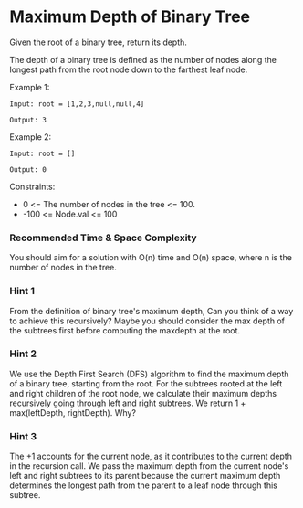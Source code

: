 # **Maximum Depth of Binary Tree**

Given the root of a binary tree, return its depth.

The depth of a binary tree is defined as the number of nodes along the longest path from the root node down to the farthest leaf node.

Example 1:

```
Input: root = [1,2,3,null,null,4]

Output: 3

```

Example 2:

```
Input: root = []

Output: 0

```

Constraints:

- 0 <= The number of nodes in the tree <= 100.
- -100 <= Node.val <= 100



### Recommended Time & Space Complexity

You should aim for a solution with O(n) time and O(n) space, where n is the number of nodes in the tree.


### Hint 1

From the definition of binary tree's maximum depth, Can you think of a way to achieve this recursively? Maybe you should consider the max depth of the subtrees first before computing the maxdepth at the root.


### Hint 2

We use the Depth First Search (DFS) algorithm to find the maximum depth of a binary tree, starting from the root. For the subtrees rooted at the left and right children of the root node, we calculate their maximum depths recursively going through left and right subtrees. We return 1 + max(leftDepth, rightDepth). Why?


### Hint 3

The +1 accounts for the current node, as it contributes to the current depth in the recursion call. We pass the maximum depth from the current node's left and right subtrees to its parent because the current maximum depth determines the longest path from the parent to a leaf node through this subtree.